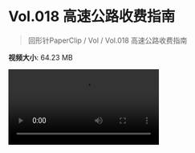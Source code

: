 # Vol.018 高速公路收费指南

> 回形针PaperClip / Vol / Vol.018 高速公路收费指南

**视频大小**: 64.23 MB

<div class="video"><video src="https://file.hsyhx.top/archive/PaperClip/Vol/018.mp4" controls preload>🤔 您的浏览器不支持 video 标签</video></div>